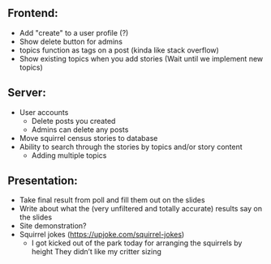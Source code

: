 ## **Frontend:**

-   Add "create" to a user profile (?)
-   Show delete button for admins
-   topics function as tags on a post (kinda like stack overflow)
-   Show existing topics when you add stories (Wait until we implement new topics)

## **Server:**

-   User accounts
    -   Delete posts you created
    -   Admins can delete any posts
-   Move squirrel census stories to database
-   Ability to search through the stories by topics and/or story content
    -   Adding multiple topics

## **Presentation:**

-   Take final result from poll and fill them out on the slides
-   Write about what the (very unfiltered and totally accurate) results say on the slides
-   Site demonstration?
-   Squirrel jokes (https://upjoke.com/squirrel-jokes)
    -   I got kicked out of the park today for arranging the squirrels by height
        They didn’t like my critter sizing
